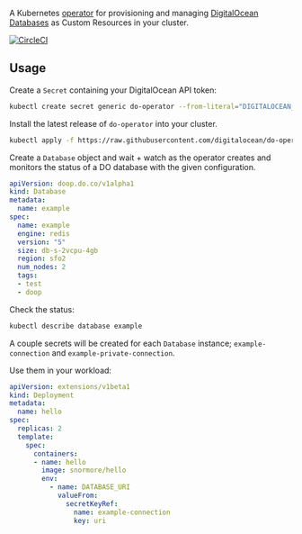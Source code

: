 A Kubernetes [operator](https://github.com/operator-framework/operator-sdk) for provisioning and managing [DigitalOcean Databases](https://www.digitalocean.com/products/managed-databases/) as Custom Resources in your cluster.

[![CircleCI](https://circleci.com/gh/digitalocean/do-operator.svg?style=svg)](https://circleci.com/gh/digitalocean/do-operator)

## Usage

Create a `Secret` containing your DigitalOcean API token:
```sh
kubectl create secret generic do-operator --from-literal="DIGITALOCEAN_ACCESS_TOKEN=${DIGITALOCEAN_ACCESS_TOKEN}"
```

Install the latest release of `do-operator` into your cluster.
```sh
kubectl apply -f https://raw.githubusercontent.com/digitalocean/do-operator/master/releases/v0.0.2/manifest.yaml
```

Create a `Database` object and wait + watch as the operator creates and monitors the status of a DO database with the given configuration.
```yaml
apiVersion: doop.do.co/v1alpha1
kind: Database
metadata:
  name: example
spec:
  name: example
  engine: redis
  version: "5"
  size: db-s-2vcpu-4gb
  region: sfo2
  num_nodes: 2
  tags:
  - test
  - doop
```

Check the status:
```sh
kubectl describe database example
```

A couple secrets will be created for each `Database` instance; `example-connection` and `example-private-connection`.

Use them in your workload:

```yaml
apiVersion: extensions/v1beta1
kind: Deployment
metadata:
  name: hello
spec:
  replicas: 2
  template:
    spec:
      containers:
      - name: hello
        image: snormore/hello
        env:
          - name: DATABASE_URI
            valueFrom:
              secretKeyRef:
                name: example-connection
                key: uri
```
